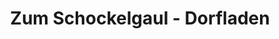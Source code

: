 ---
title: "Zum Schockelgaul - Dorfladen"
url: /forst-an-der-weinstrasse/zum-schockelgaul-dorfladen/
shop: Andenken
---